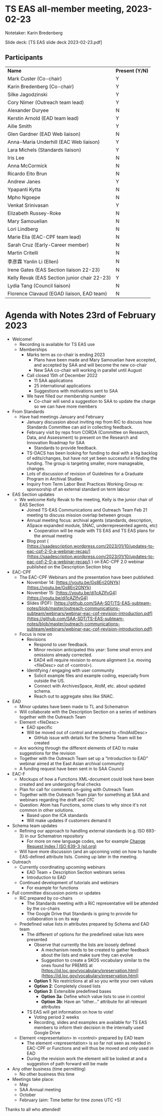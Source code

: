 # TS EAS all-member meeting, 2023-02-23

Notetaker: Karin Bredenberg

Slide deck: [TS EAS slide deck 2023-02-23.pdf]



## Participants


<table>
  <tr>
   <td><strong>Name</strong>
   </td>
   <td><strong>Present (Y/N)</strong>
   </td>
  </tr>
  <tr>
   <td>Mark Custer (Co-chair)
   </td>
   <td>Y
   </td>
  </tr>
  <tr>
   <td>Karin Bredenberg (Co-chair)
   </td>
   <td>Y
   </td>
  </tr>
  <tr>
   <td>Silke Jagodzinski 
   </td>
   <td>Y
   </td>
  </tr>
  <tr>
   <td>Cory Nimer (Outreach team lead)
   </td>
   <td>Y
   </td>
  </tr>
  <tr>
   <td>Alexander Duryee
   </td>
   <td>N
   </td>
  </tr>
  <tr>
   <td>Kerstin Arnold (EAD team lead)
   </td>
   <td>Y
   </td>
  </tr>
  <tr>
   <td>Ailie Smith
   </td>
   <td>Y
   </td>
  </tr>
  <tr>
   <td>Glen Gardner (EAD Web liaison)
   </td>
   <td>N
   </td>
  </tr>
  <tr>
   <td>Anna-Maria Underhill (EAC Web liaison)
   </td>
   <td>Y
   </td>
  </tr>
  <tr>
   <td>Lara Michels (Standards liaison)
   </td>
   <td>Y
   </td>
  </tr>
  <tr>
   <td>Iris Lee
   </td>
   <td>N
   </td>
  </tr>
  <tr>
   <td>Anna McCormick
   </td>
   <td>N
   </td>
  </tr>
  <tr>
   <td>Ricardo Eito Brun
   </td>
   <td>N
   </td>
  </tr>
  <tr>
   <td>Andrew Janes
   </td>
   <td>Y
   </td>
  </tr>
  <tr>
   <td>Ypapanti Kytta
   </td>
   <td>N
   </td>
  </tr>
  <tr>
   <td>Mpho Ngoepe
   </td>
   <td>N
   </td>
  </tr>
  <tr>
   <td>Venkat Srinivasan
   </td>
   <td>Y
   </td>
  </tr>
  <tr>
   <td>Elizabeth Russey-Roke
   </td>
   <td>N
   </td>
  </tr>
  <tr>
   <td>Mary Samouelian
   </td>
   <td>N
   </td>
  </tr>
  <tr>
   <td>Lori Lindberg
   </td>
   <td>N
   </td>
  </tr>
  <tr>
   <td>Marie Elia (EAC-CPF team lead)
   </td>
   <td>N
   </td>
  </tr>
  <tr>
   <td>Sarah Cruz (Early-Career member)
   </td>
   <td>N
   </td>
  </tr>
  <tr>
   <td>Martin Critelli
   </td>
   <td>N
   </td>
  </tr>
  <tr>
   <td>李彦霖 Yanlin Li (Ellen)
   </td>
   <td>N
   </td>
  </tr>
  <tr>
   <td>Irene Gates (EAS Section liaison 22-23)
   </td>
   <td>N
   </td>
  </tr>
  <tr>
   <td>Kelly Revak (EAS Section junior chair 22-23)
   </td>
   <td>Y
   </td>
  </tr>
  <tr>
   <td>Lydia Tang (Council liaison)
   </td>
   <td>N
   </td>
  </tr>
  <tr>
   <td>Florence Clavaud (EGAD liaison, EAD team)
   </td>
   <td>N
   </td>
  </tr>
</table>



# Agenda with Notes 23rd of February 2023



* Welcome!
    * Recording is available for TS EAS use
    * Memberships
        * Marks term as co-chair is ending 2023
            * Plans have been made and Mary Samouelian have accepted, and accepted by SAA and will become the new co-chair
            * New SAA co-chair will working in parallel until August 
        * Call closed 15th of December 2022
            * 11 SAA applications
            * 25 international applications
            * Suggestions with motivations sent to SAA
        * We have filled our membership number
            * Co-chair will send a suggestion to SAA to update the charge so we can have more members
* From Standards
    * Have had meetings January and February
        * January discussion about inviting rep from RiC to discuss how Standards Committee can aid in collecting feedback.
        * February visit by reps from CORDA (Committee on Research, Data,  and Assessment) to present on the Research and Innovation Roadmap for SAA
            * Standards to provide feedback.
        * TS-DACS has been looking for funding to deal with a big backlog of edits/changes, but have not yet been successful in finding the funding. The group is targeting smaller, more manageable, changes.
        * Lots of discussion of revision of Guidelines for a Graduate Program in Archival Studies
        * Inquiry from Term Labor Best Practices Working Group re: sponsorship of an external standard on term labour
* EAS Section updates
    * We welcome Kelly Revak to the meeting, Kelly is the junior chair of EAS Section
        * Joined TS-EAS Communications and Outreach Team Feb 21 meeting to discuss mission overlap between groups
        * Annual meeting focus: archival agents (standards, description, ASpace expanded module, SNAC, underrepresented agents, etc)
            * Cooperation will be made with TS EAS and TS EAS plans for the annual meeting
        * Blog post ( [https://saadescription.wordpress.com/2023/01/10/updates-to-eac-cpf-2-0-a-webinar-recap/](https://saadescription.wordpress.com/2023/01/10/updates-to-eac-cpf-2-0-a-webinar-recap/) ) on EAC-CPF 2.0 webinar published on the Description Section blog
* EAC-CPF
    * The EAC-CPF Webinars and the presentation have been published:
        * November 14: [https://youtu.be/Gs8Erj2GNYk](https://youtu.be/Gs8Erj2GNYk) 
        * November 15: [https://youtu.be/di1cAZIfvG4](https://youtu.be/di1cAZIfvG4) 
        * Slides (PDF): [https://github.com/SAA-SDT/TS-EAS-subteam-notes/blob/master/outreach-communications-subteam/webinars/webinar-eac-cpf-revision-introduction.pdf](https://github.com/SAA-SDT/TS-EAS-subteam-notes/blob/master/outreach-communications-subteam/webinars/webinar-eac-cpf-revision-introduction.pdf) 
    * Focus is now on 
        * Revisions
            * Respond to user feedback.
            * Minor revision anticipated this year: Some small errors and omissions already corrected.
            * EAD4 will require revision to ensure alignment (i.e. moving &lt;fileDesc> out of &lt;control>).
        * Identifying / engaging with user community
            * Solicit example files and example coding, especially from outside the US.
            * Connect with ArchivesSpace, AtoM, etc. about updated schema.
            * Reach out to aggregate sites like SNAC.
* EAD
    * Minor updates have been made to TL and Schematron
    * Will collaborate with the Description Section on a series of webinars together with the Outreach Team
    * Element &lt;fileDesc>
        * EAD specific
        * Will be moved out of control and renamed to &lt;findAidDesc>
            * GitHub issue with details for the Schema Team will be created
    * Are working through the different elements of EAD to make suggestions for the revision
    * Together with the Outreach Team set up a “introduction to EAD” webinar aimed at the East Asian archival community 
    * A funding request have been sent in to SAA Council
* EAC-F
    * Mockups of how a Functions XML-document could look have been created and are undergoing final checks
    * Plan for call for comments on-going with Outreach Team
    * Together with the Outreach Team plan for something at SAA and webinars regarding the draft and CfC
    * Question: Atom has Functions, some clues to why since it's not common in other solutions. 
        * Based upon the ICA standards
        * Will make updates if customers demand it
* Schema team updates
    * Refining our approach to handling external standards (e.g. ISO 693-3) in our Schematron repository
        * For more on new language codes, see for example [Change Request Index | ISO 639-3 (sil.org)](https://iso639-3.sil.org/code_changes/change_request_index/data/2022?title=&field_change_instance_af_idnt_cd_value=&field_change_instance_afctd_name_value=&field_change_request_region_grp_tid=All&field_change_request_lf_group_tid=All&field_change_instance_chnge_type_tid=91&field_change_instance_act_status_tid=139381&items_per_page=50)
    * Will have more discussion (and an upcoming vote) on how to handle EAS-defined attribute lists.  Coming up later in the meeting.
* Outreach
    * Currently coordinating upcoming webinars
        * EAD Team + Description Section webinars series
        * Introduction to EAD
    * Continued development of tutorials and webinars
        * For example for functions
* Full committee discussion points or updates
    * RiC prepared by co-chairs
        * The Standards meeting with a RiC representative will be attended by the co-chairs
        * The Google Drive that Standards is going to provide for collaboration is on its way
    * Predefined value lists in attributes prepared by Schema and EAD team
        * The different of options for the predefined value lists were presented
            * Observe that currently the lists are loosely defined
                * A mechanism needs to be created to gather feedback about the lists and make sure they can evolve
                * Suggestion to create a SKOS vocabulary similar to the ones found for PREMIS at [https://id.loc.gov/vocabulary/preservation.html](https://id.loc.gov/vocabulary/preservation.html) 
            * **Option 1**: No restrictions at all so you write your own values
            * **Option 2**: Completely closed lists 
            * **Option 3**: Extensible predefined bases
                * **Option 3a**: Define which value lists to use in control
                * **Option 3b**: Have an “other...” attribute for all relevant attributes
        * TS EAS will get information on how to vote!
            * Voting period 2 weeks
            * Recording, slides and examples are available for TS EAS members to inform their decision in the internally used Google Drive
    * Element &lt;representation> in &lt;control> prepared by EAD team
        * The element &lt;representation> is so far not seen as needed in EAC-CPF or Functions and will thus be moved and only used in EAD
        * During the revision work the element will be looked at and a suggestion of path forward will be made 
* Any other business (time permitting)
    * No other business this time
* Meetings take place:
    * May
    * SAA Annual meeting
    * October 
    * February (aim: Time better for time zones UTC +5)

Thanks to all who attended!
